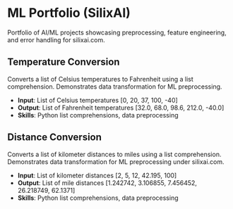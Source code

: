# ML Portfolio (SilixAI)
Portfolio of AI/ML projects showcasing preprocessing, feature engineering, and error handling for silixai.com.

## Temperature Conversion
Converts a list of Celsius temperatures to Fahrenheit using a list comprehension. Demonstrates data transformation for ML preprocessing.
- **Input**: List of Celsius temperatures [0, 20, 37, 100, -40]
- **Output**: List of Fahrenheit temperatures [32.0, 68.0, 98.6, 212.0, -40.0]
- **Skills**: Python list comprehensions, data preprocessing

## Distance Conversion
Converts a list of kilometer distances to miles using a list comprehension. Demonstrates data transformation for ML preprocessing under silixai.com.
- **Input**: List of kilometer distances [2, 5, 12, 42.195, 100]
- **Output**: List of mile distances [1.242742, 3.106855, 7.456452, 26.218749, 62.1371]
- **Skills**: Python list comprehensions, data preprocessing